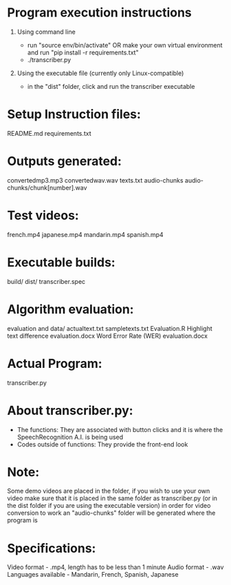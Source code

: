 # Program execution instructions
1. Using command line
	- run "source env/bin/activate" OR make your own virtual environment and run "pip install -r requirements.txt"
	- ./transcriber.py


2. Using the executable file (currently only Linux-compatible)
	- in the "dist" folder, click and run the transcriber executable

# Setup Instruction files:
README.md
requirements.txt

# Outputs generated:
convertedmp3.mp3
convertedwav.wav
texts.txt
audio-chunks
audio-chunks/chunk[number].wav

# Test videos:
french.mp4
japanese.mp4
mandarin.mp4
spanish.mp4

# Executable builds:
build/
dist/
transcriber.spec

# Algorithm evaluation:
evaluation and data/
actualtext.txt
sampletexts.txt
Evaluation.R
Highlight text difference evaluation.docx
Word Error Rate (WER) evaluation.docx

# Actual Program:
transcriber.py

# About transcriber.py:
* The functions: They are associated with button clicks and it is where the SpeechRecognition A.I. is being used
* Codes outside of functions: They provide the front-end look

# Note:
Some demo videos are placed in the folder, if you wish to use your own video
make sure that it is placed in the same folder as transcriber.py (or in the dist folder if you are using the executable version) in order for video conversion to work
an "audio-chunks" folder will be generated where the program is

# Specifications:
Video format - .mp4, length has to be less than 1 minute
Audio format - .wav
Languages available - Mandarin, French, Spanish, Japanese

